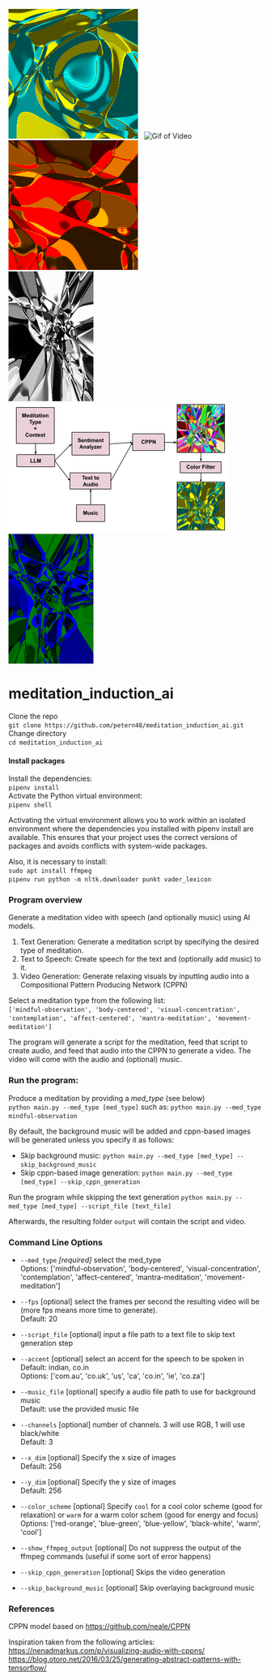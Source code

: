 ![Blue Yellow Image](examples/color-scheme-images/blue-yellow.png) &nbsp;
![Gif of Video](/examples/cppn-video.gif) &nbsp;
![Red Orange Image](examples/color-scheme-images/red-orange.png) &nbsp;  
![Black White Image](examples/color-scheme-images/black-white-small.png) &nbsp;
![Program Structure Diagram](assets/meditation-induction-diagram.png) &nbsp;
![Blue Green Image](examples/color-scheme-images/blue-green-small.png)

<!-- ![Cool Image](/examples/color-scheme-images/cool-cppn-img.png) &nbsp; -->
<!-- ![Warm Image](/examples/color-scheme-images/warm-cppn-img.png) -->


# meditation_induction_ai
Clone the repo  
`git clone https://github.com/petern48/meditation_induction_ai.git`  
Change directory  
`cd meditation_induction_ai`

#### Install packages
Install the dependencies:  
`pipenv install`  
Activate the Python virtual environment:  
`pipenv shell`

Activating the virtual environment allows you to work within an isolated environment where the dependencies you installed with pipenv install are available. This ensures that your project uses the correct versions of packages and avoids conflicts with system-wide packages.

Also, it is necessary to install:  
`sudo apt install ffmpeg`  
`pipenv run python -m nltk.downloader punkt vader_lexicon`

### Program overview
Generate a meditation video with speech (and optionally music) using AI models.
1. Text Generation: Generate a meditation script by specifying the desired type of meditation.
2. Text to Speech: Create speech for the text and (optionally add music) to it.
3. Video Generation: Generate relaxing visuals by inputting audio into a Compositional Pattern Producing Network (CPPN)

Select a meditation type from the following list:  
`['mindful-observation', 'body-centered', 'visual-concentration', 'contemplation', 'affect-centered', 'mantra-meditation', 'movement-meditation']`

The program will generate a script for the meditation, feed that script to create audio, and feed that audio into the CPPN to generate a video. The video will come with the audio and (optional) music. 

### Run the program:
Produce a meditation by providing a *med_type* (see below)  
`python main.py --med_type [med_type]`
such as:
`python main.py --med_type mindful-observation`

By default, the background music will be added and cppn-based images will be generated unless you specify it as follows:
- Skip background music: `python main.py --med_type [med_type] --skip_background_music`
- Skip cppn-based image generation: `python main.py --med_type [med_type] --skip_cppn_generation`

Run the program while skipping the text generation
`python main.py --med_type [med_type] --script_file [text_file]`

Afterwards, the resulting folder `output` will contain the script and video.

### Command Line Options

- `--med_type` _[required]_ select the med_type  
Options: ['mindful-observation', 'body-centered', 'visual-concentration', 'contemplation', 'affect-centered', 'mantra-meditation', 'movement-meditation']

- `--fps` [optional] select the frames per second the resulting video will be (more fps means more time to generate).  
Default: 20

- `--script_file` [optional] input a file path to a text file to skip text generation step

- `--accent` [optional] select an accent for the speech to be spoken in  
Default: indian, co.in   
Options: ['com.au', 'co.uk', 'us', 'ca', 'co.in', 'ie', 'co.za']

- `--music_file` [optional] specify a audio file path to use for background music  
Default: use the provided music file

- `--channels` [optional] number of channels. 3 will use RGB, 1 will use black/white  
Default: 3

- `--x_dim` [optional] Specify the x size of images  
Default: 256

- `--y_dim` [optional] Specify the y size of images  
Default: 256

- `--color_scheme` [optional] Specify `cool` for a cool color scheme (good for relaxation) or `warm` for a warm color schem (good for energy and focus)  
Options: ['red-orange', 'blue-green', 'blue-yellow', 'black-white', 'warm', 'cool']

- `--show_ffmpeg_output` [optional] Do not suppress the output of the ffmpeg commands (useful if some sort of error happens)  

- `--skip_cppn_generation` [optional] Skips the video generation

- `--skip_background_music` [optional] Skip overlaying background music

### References
CPPN model based on https://github.com/neale/CPPN

Inspiration taken from the following articles:
https://nenadmarkus.com/p/visualizing-audio-with-cppns/  
https://blog.otoro.net/2016/03/25/generating-abstract-patterns-with-tensorflow/
